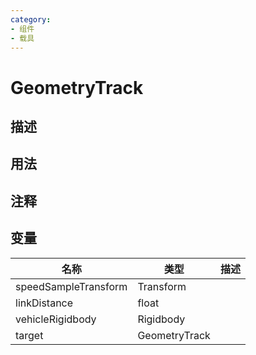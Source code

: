 ```yaml
---
category: 
- 组件
- 载具
---
```

# GeometryTrack
## 描述

## 用法

## 注释

## 变量
| 名称 | 类型 | 描述 |
| ----------- | ----------- | ----------- |
| speedSampleTransform | Transform |  |  
| linkDistance  | float |  |  
| vehicleRigidbody | Rigidbody |  |  
| target | GeometryTrack |  |  
